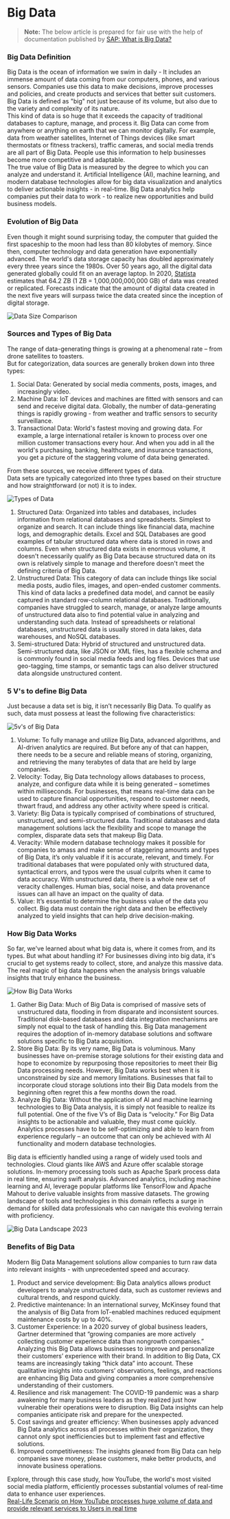 # Big Data
> **Note:**
The below article is prepared for fair use with the help of documentation published by [SAP: What is Big Data?](https://www.sap.com/hk/products/technology-platform/what-is-big-data.html)

### Big Data Definition

Big Data is the ocean of information we swim in daily - It includes an immense amount of data coming from our computers, phones, and various sensors. Companies use this data to make decisions, improve processes and policies, and create products and services that better suit customers.
Big Data is defined as "big" not just because of its volume, but also due to the variety and complexity of its nature.  
This kind of data is so huge that it exceeds the capacity of traditional databases to capture, manage, and process it. Big Data can come from anywhere or anything on earth that we can monitor digitally. For example, data from weather satellites, Internet of Things devices (like smart thermostats or fitness trackers), traffic cameras, and social media trends are all part of Big Data. People use this information to help businesses become more competitive and adaptable.  
The true value of Big Data is measured by the degree to which you can analyze and understand it. Artificial Intelligence (AI), machine learning, and modern database technologies allow for big data visualization and analytics to deliver actionable insights - in real-time. Big Data analytics help companies put their data to work - to realize new opportunities and build business models.  

### Evolution of Big Data

Even though it might sound surprising today, the computer that guided the first spaceship to the moon had less than 80 kilobytes of memory. Since then, computer technology and data generation have exponentially advanced. The world's data storage capacity has doubled approximately every three years since the 1980s. Over 50 years ago, all the digital data generated globally could fit on an average laptop. In 2020, [Statista](https://www.statista.com/statistics/871513/worldwide-data-created/) estimates that 64.2 ZB (1 ZB = 1,000,000,000,000 GB) of data was created or replicated. Forecasts indicate that the amount of digital data created in the next five years will surpass twice the data created since the inception of digital storage.

![Data Size Comparison](https://github.com/elecsomk10/Demo/assets/37346017/c6d4bc44-3d92-4f31-9081-56348b4b3cce)

### Sources and Types  of Big Data

The range of data-generating things is growing at a phenomenal rate – from drone satellites to toasters.  
But for categorization, data sources are generally broken down into three types:

1. Social Data: Generated by social media comments, posts, images, and increasingly video.
2. Machine Data: IoT devices and machines are fitted with sensors and can send and receive digital data. Globally, the number of data-generating things is rapidly growing - from weather and traffic sensors to security surveillance. 
3. Transactional Data: World's fastest moving and growing data. For example, a large international retailer is known to process over one million customer transactions every hour. And when you add in all the world's purchasing, banking, healthcare, and insurance transactions, you get a picture of the staggering volume of data being generated.

From these sources, we receive different types of data.    
Data sets are typically categorized into three types based on their structure and how straightforward (or not) it is to index. 

![Types of Data](https://github.com/elecsomk10/Blogs/assets/37346017/5c6bd6b9-5bdd-47ca-9ae8-06ce6b59d37c)

1. Structured Data: Organized into tables and databases, includes information from relational databases and spreadsheets. Simplest to organize and search. It can include things like financial data, machine logs, and demographic details. Excel and SQL Databases are good examples of tabular structured data where data is stored in rows and columns. Even when structured data exists in enormous volume, it doesn't necessarily qualify as Big Data because structured data on its own is relatively simple to manage and therefore doesn't meet the defining criteria of Big Data.
2. Unstructured Data: This category of data can include things like social media posts, audio files, images, and open-ended customer comments. This kind of data lacks a predefined data model, and cannot be easily captured in standard row-column relational databases. Traditionally, companies have struggled to search, manage, or analyze large amounts of unstructured data also to find potential value in analyzing and understanding such data. Instead of spreadsheets or relational databases, unstructured data is usually stored in data lakes, data warehouses, and NoSQL databases. 
3. Semi-structured Data: Hybrid of structured and unstructured data. Semi-structured data, like JSON or XML files, has a flexible schema and is commonly found in social media feeds and log files. Devices that use geo-tagging, time stamps, or semantic tags can also deliver structured data alongside unstructured content.

### 5 V's to define Big Data

Just because a data set is big, it isn’t necessarily Big Data. To qualify as such, data must possess at least the following five characteristics:

![5v's of Big Data](https://github.com/elecsomk10/Demo/assets/37346017/9b1e22c6-bc96-4f30-9f2c-275668f149dc)

1. Volume: To fully manage and utilize Big Data, advanced algorithms, and AI-driven analytics are required. But before any of that can happen, there needs to be a secure and reliable means of storing, organizing, and retrieving the many terabytes of data that are held by large companies.
2. Velocity: Today, Big Data technology allows databases to process, analyze, and configure data while it is being generated – sometimes within milliseconds. For businesses, that means real-time data can be used to capture financial opportunities, respond to customer needs, thwart fraud, and address any other activity where speed is critical.
3. Variety: Big Data is typically comprised of combinations of structured, unstructured, and semi-structured data. Traditional databases and data management solutions lack the flexibility and scope to manage the complex, disparate data sets that makeup Big Data.
4. Veracity: While modern database technology makes it possible for companies to amass and make sense of staggering amounts and types of Big Data, it’s only valuable if it is accurate, relevant, and timely. For traditional databases that were populated only with structured data, syntactical errors, and typos were the usual culprits when it came to data accuracy. With unstructured data, there is a whole new set of veracity challenges. Human bias, social noise, and data provenance issues can all have an impact on the quality of data.
5. Value: It’s essential to determine the business value of the data you collect. Big data must contain the right data and then be effectively analyzed to yield insights that can help drive decision-making.

### How Big Data Works

So far, we've learned about what big data is, where it comes from, and its types. But what about handling it? For businesses diving into big data, it's crucial to get systems ready to collect, store, and analyze this massive data. The real magic of big data happens when the analysis brings valuable insights that truly enhance the business.

![How Big Data Works](https://github.com/elecsomk10/Demo/assets/37346017/ce88c476-4fd4-48ac-8feb-d22855c0c1ef)

1. Gather Big Data: Much of Big Data is comprised of massive sets of unstructured data, flooding in from disparate and inconsistent sources. Traditional disk-based databases and data integration mechanisms are simply not equal to the task of handling this. Big Data management requires the adoption of in-memory database solutions and software solutions specific to Big Data acquisition.
2. Store Big Data: By its very name, Big Data is voluminous. Many businesses have on-premise storage solutions for their existing data and hope to economize by repurposing those repositories to meet their Big Data processing needs. However, Big Data works best when it is unconstrained by size and memory limitations. Businesses that fail to incorporate cloud storage solutions into their Big Data models from the beginning often regret this a few months down the road.
3. Analyze Big Data: Without the application of AI and machine learning technologies to Big Data analysis, it is simply not feasible to realize its full potential. One of the five V’s of Big Data is “velocity.” For Big Data insights to be actionable and valuable, they must come quickly. Analytics processes have to be self-optimizing and able to learn from experience regularly – an outcome that can only be achieved with AI functionality and modern database technologies.

Big data is efficiently handled using a range of widely used tools and technologies. Cloud giants like AWS and Azure offer scalable storage solutions. In-memory processing tools such as Apache Spark process data in real time, ensuring swift analysis. Advanced analytics, including machine learning and AI, leverage popular platforms like TensorFlow and Apache Mahout to derive valuable insights from massive datasets. The growing landscape of tools and technologies in this domain reflects a surge in demand for skilled data professionals who can navigate this evolving terrain with proficiency.

![Big Data Landscape 2023](https://github.com/elecsomk10/Blogs/assets/37346017/89f9b69f-f3c4-4c75-b6b4-271cec448019)

### Benefits of Big Data

Modern Big Data Management solutions allow companies to turn raw data into relevant insights - with unprecedented speed and accuracy. 
1. Product and service development: Big Data analytics allows product developers to analyze unstructured data, such as customer reviews and cultural trends, and respond quickly.
2. Predictive maintenance: In an international survey, McKinsey found that the analysis of Big Data from IoT-enabled machines reduced equipment maintenance costs by up to 40%.
3. Customer Experience: In a 2020 survey of global business leaders, Gartner determined that “growing companies are more actively collecting customer experience data than nongrowth companies.” Analyzing this Big Data allows businesses to improve and personalize their customers’ experience with their brand. In addition to Big Data, CX teams are increasingly taking “thick data” into account. These qualitative insights into customers’ observations, feelings, and reactions are enhancing Big Data and giving companies a more comprehensive understanding of their customers.
4. Resilience and risk management: The COVID-19 pandemic was a sharp awakening for many business leaders as they realized just how vulnerable their operations were to disruption. Big Data insights can help companies anticipate risk and prepare for the unexpected.
5. Cost savings and greater efficiency: When businesses apply advanced Big Data analytics across all processes within their organization, they cannot only spot inefficiencies but to implement fast and effective solutions.
6. Improved competitiveness: The insights gleaned from Big Data can help companies save money, please customers, make better products, and innovate business operations.

Explore, through this case study, how YouTube, the world's most visited social media platform, efficiently processes substantial volumes of real-time data to enhance user experiences.  
[Real-Life Scenario on How YouTube processes huge volume of data and provide relevant services to Users in real time]()
